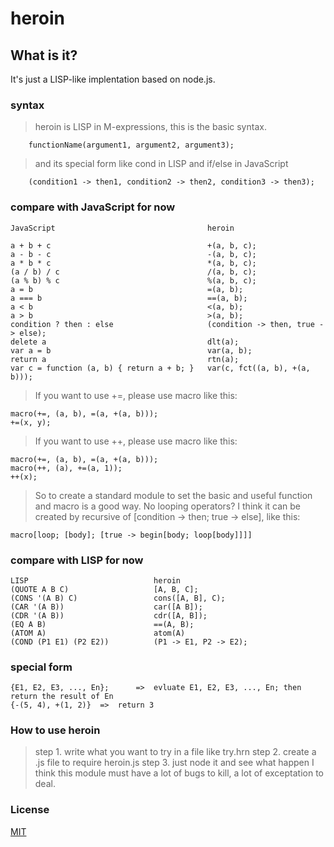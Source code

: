 heroin
======

What is it?
----
It's just a LISP-like implentation based on node.js.

### syntax

>	heroin is LISP in M-expressions, this is the basic syntax.

		functionName(argument1, argument2, argument3);

>	and its special form like cond in LISP and if/else in JavaScript

		(condition1 -> then1, condition2 -> then2, condition3 -> then3);

### compare with JavaScript for now

	JavaScript									heroin

	a + b + c									+(a, b, c);
	a - b - c									-(a, b, c);
	a * b * c									*(a, b, c);
	(a / b) / c									/(a, b, c);
	(a % b) % c									%(a, b, c);
	a = b										=(a, b);
	a === b										==(a, b);
	a < b										<(a, b);
	a > b										>(a, b);
	condition ? then : else						(condition -> then, true -> else);
	delete a									dlt(a);
	var a = b									var(a, b);
	return a									rtn(a);
	var c = function (a, b) { return a + b; }	var(c, fct((a, b), +(a, b)));

>	If you want to use +=, please use macro like this:

	macro(+=, (a, b), =(a, +(a, b)));
	+=(x, y);

>	If you want to use ++, please use macro like this:

	macro(+=, (a, b), =(a, +(a, b)));
	macro(++, (a), +=(a, 1));
	++(x);

>	So to create a standard module to set the basic and useful function and macro is a good way.
>   No looping operators? I think it can be created by recursive of [condition -> then; true -> else], like this:
	
	macro[loop; [body]; [true -> begin[body; loop[body]]]]

### compare with LISP for now

	LISP							heroin
	(QUOTE A B C)					[A, B, C];
	(CONS '(A B) C)					cons([A, B], C);
	(CAR '(A B))					car([A B]);
	(CDR '(A B))					cdr([A, B]);
	(EQ A B)						==(A, B);
	(ATOM A)						atom(A)
	(COND (P1 E1) (P2 E2))			(P1 -> E1, P2 -> E2);

### special form

	{E1, E2, E3, ..., En};		=>	evluate E1, E2, E3, ..., En; then return the result of En
	{-(5, 4), +(1, 2)}	=>	return 3

### How to use heroin
> step 1. write what you want to try in a file like try.hrn
> step 2. create a .js file to require heroin.js
> step 3. just node it and see what happen
> I think this module must have a lot of bugs to kill, a lot of exceptation to deal.

### License

[MIT](http://opensource.org/licenses/MIT)